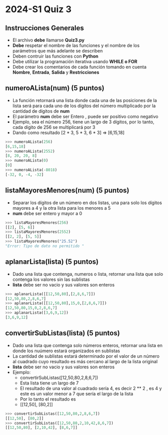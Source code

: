 # 2024-S1 Quiz 3

## Instrucciones Generales
- El archivo **debe** llamarse **Quiz3.py**
- **Debe** respetar el nombre de las funciones y el nombre de los parámetros que más adelante se describen
- Deben contruir las funciones con **Python**
- Debe utilizar la programación iterativa usando **WHILE o FOR**
- Debe crear los comentarios de cada función tomando en cuenta **Nombre**, **Entrada**, **Salida** y **Restricciones**

## numeroALista(num) (5 puntos)
- La función retornará una lista donde cada una de las posiciones de la lista será para cada uno de los dígitos del número multiplicado por la cantidad de dígitos de **num**
- El parámetro **num** debe ser Entero , puede ser positivo como negativo
- Ejemplo, sea el número 256, tiene un largo de 3 dígitos, por lo tanto, cada dígito de 256 se multiplicará por 3
- Dando como resultado [2 * 3, 5 * 3, 6 * 3] => [6,15,18]

```python
>>> numeroALista(256)
[6,15,18]
>>> numeroALista(2552)
[8, 20, 20, 8]
>>> numeroALista(0)
[0]
>>> numeroALista(-8018)
[-32, 0, -4, -32]
```

## listaMayoresMenores(num) (5 puntos)
- Separar los dígitos de un número en dos listas, una para solo los dígitos mayores a 4 y la otra lista para los menores a 5
- **num** debe ser entero y mayor a 0

```python
>>> listaMayoresMenores(256)
[[2], [5, 6]]
>>> listaMayoresMenores(2552)
[[2, 2], [5, 5]]
>>> listaMayoresMenores("25.52")
"Error: Tipo de dato no permitido "
```

## aplanarLista(lista) (5 puntos)
- Dado una lista que contenga, numeros o lista, retornar una lista  que solo contenga los valores sin las sublistas
- **lista** debe ser no vacio y sus valores son enteros

```python
>>> aplanarLista([[12,50,80],[2,8,6,7]])
[12,50,80,2,8,6,7]
>>> aplanarLista([[12,50,80],15,0,[2,8,6,7]])
[12,50,80,15,0,2,8,6,7]
>>> aplanarLista([3,6,9,12])
[3,6,9,12]
```

## convertirSubListas(lista) (5 puntos)
- Dado una lista que contenga solo números enteros, retornar una lista en donde los nuúmero estará organizados en sublistas
- La cantidad de sublistas estará determinado por el valor de un número al cuadrado cuyo resultado es más cercano al largo de la lista original
- **lista** debe ser no vacio y sus valores son enteros
- Ejemplo:
  - convertirSubListas([12,50,80,2,8,6,7])
  - Esta lista tiene un largo de 7
  - El resultado de una valor al cuadrado sería 4, es decir 2 ** 2 , es 4 y este es un valor menor a 7 que sería el largo de la lista
  - Por lo tanto el resultado es
  - [[12,50], [80,2]] 

```python
>>> convertirSubListas([12,50,80,2,8,6,7])
[[12,50], [80,2]] 
>>> convertirSubListas([12,50,80,2,10,42,8,6,7])
[[12,50,80], [2,10,42], [8,6,7]] 
```
